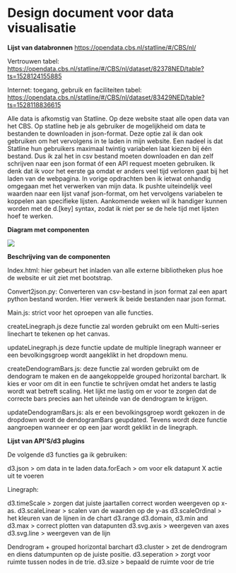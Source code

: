 # Design document voor data visualisatie
**Lijst van databronnen**
https://opendata.cbs.nl/statline/#/CBS/nl/

Vertrouwen tabel: https://opendata.cbs.nl/statline/#/CBS/nl/dataset/82378NED/table?ts=1528124155885

Internet: toegang, gebruik en faciliteiten tabel:
https://opendata.cbs.nl/statline/#/CBS/nl/dataset/83429NED/table?ts=1528118836615

Alle data is afkomstig van Statline. Op deze website staat alle open data van het CBS.
Op statline heb je als gebruiker de mogelijkheid om data te bestanden te downloaden in json-format.
Deze optie zal ik dan ook gebruiken om het vervolgens in te laden in mijn website.
Een nadeel is dat Statline hun gebruikers maximaal twintig variabelen laat kiezen bij één bestand. Dus ik zal het in csv bestand moeten downloaden en dan zelf schrijven naar een json format óf een API request moeten gebruiken. Ik denk dat ik voor het eerste ga omdat er anders veel tijd verloren gaat bij het laden van de webpagina.
In vorige opdrachten ben ik ietwat onhandig omgegaan met het verwerken van mijn data. Ik pushte uiteindelijk veel waarden naar een lijst vanaf json-format, om het vervolgens variabelen te koppelen
aan specifieke lijsten. Aankomende weken wil ik handiger kunnen worden met de d.[key] syntax, zodat ik
niet per se de hele tijd met lijsten hoef te werken.

**Diagram met componenten**

![](photo/image_2.jpg)


**Beschrijving van de componenten**

Index.html: hier gebeurt het inladen van alle externe bibliotheken plus hoe de website er uit ziet met bootstrap.

Convert2json.py: Converteren van csv-bestand in json format zal een apart python bestand worden. Hier verwerk ik beide bestanden naar json format.

Main.js: strict voor het oproepen van alle functies.

createLinegraph.js deze functie zal worden gebruikt om een Multi-series linechart te tekenen op het canvas.

updateLinegraph.js deze functie update de multiple linegraph wanneer er een bevolkingsgroep wordt aangeklikt in het dropdown menu.

createDendogramBars.js: deze functie zal worden gebruikt om de dendogram te maken en de aangekoppelde grouped horizontal barchart. Ik kies er voor om dit in een functie te schrijven omdat het anders te lastig wordt wat betreft scaling. Het lijkt me lastig om er voor te zorgen dat de correcte bars precies aan het uiteinde van de dendrogram te krijgen.

updateDendogramBars.js: als er een bevolkingsgroep wordt gekozen in de dropdown wordt de dendogramBars geupdated. Tevens wordt deze functie aangroepen wanneer er op een jaar wordt geklikt in de linegraph.

**Lijst van API'S/d3 plugins**

De volgende d3 functies ga ik gebruiken:

d3.json > om data in te laden
data.forEach > om voor elk datapunt X actie uit te voeren

Linegraph:

d3.timeScale > zorgen dat juiste jaartallen correct worden weergeven op x-as.
d3.scaleLinear > scalen van de waarden op de y-as
d3.scaleOrdinal > het kleuren van de lijnen in de chart
d3.range d3.domain, d3.min and d3.max > correct plotten van datapunten
d3.svg.axis > weergeven van axes
d3.svg.line > weergeven van de lijn

Dendrogram + grouped horizontal barchart
d3.cluster > zet de dendrogram en diens datumpunten op de juiste positie.
d3.seperation > zorgt voor ruimte tussen nodes in de trie.
d3.size > bepaald de ruimte voor de trie

